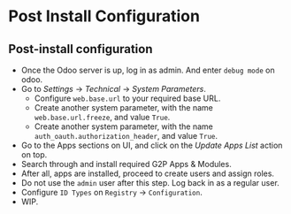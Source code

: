 # Post Install Configuration

## Post-install configuration

* Once the Odoo server is up, log in as admin. And enter `debug mode` on odoo.
* Go to _Settings_ -> _Technical_ -> _System Parameters_.
  * Configure `web.base.url` to your required base URL.
  * Create another system parameter, with the name `web.base.url.freeze`, and value `True`.
  * Create another system parameter, with the name `auth_oauth.authorization_header`, and value `True`.
* Go to the Apps sections on UI, and click on the _Update Apps List_ action on top.
* Search through and install required G2P Apps & Modules.
* After all, apps are installed, proceed to create users and assign roles.
* Do not use the `admin` user after this step. Log back in as a regular user.
* Configure `ID Types` on `Registry` -> `Configuration`.
* WIP.
